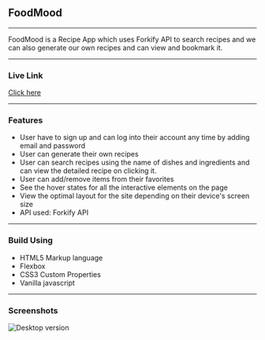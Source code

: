 
<h2>FoodMood</h2>
<hr>FoodMood is a Recipe App which uses Forkify API to search recipes and we can also generate our own recipes and can view and bookmark it.
<hr>

<h3>Live Link</h3>
<a href="https://sonakshirawat.github.io/FoodMood-/">Click here</a>
<hr>
<h3>Features</h3>
<ul>
<li>User have to sign up and can log into their account any time by adding email and password</li>
<li>User can generate their own recipes</li>
<li>User can search recipes using the name of dishes and ingredients and can view the detailed recipe on clicking it.</li>
<li> User can add/remove items from their favorites</li>
<li>See the hover states for all the interactive elements on the page</li>
<li>View the optimal layout for the site depending on their device's screen size</li>
<li>API used: Forkify API</li>
</ul>
<hr> 
<h3>Build Using</h3>
<ul>
  <li>HTML5 Markup language</li>
  <li>Flexbox</li>
  <li>CSS3 Custom Properties</li>
     <li>Vanilla javascript</li>
</ul>


<hr>
<h3>Screenshots</h3>
<img src="design/Capture.PNG" alt="Desktop version"/><br>



